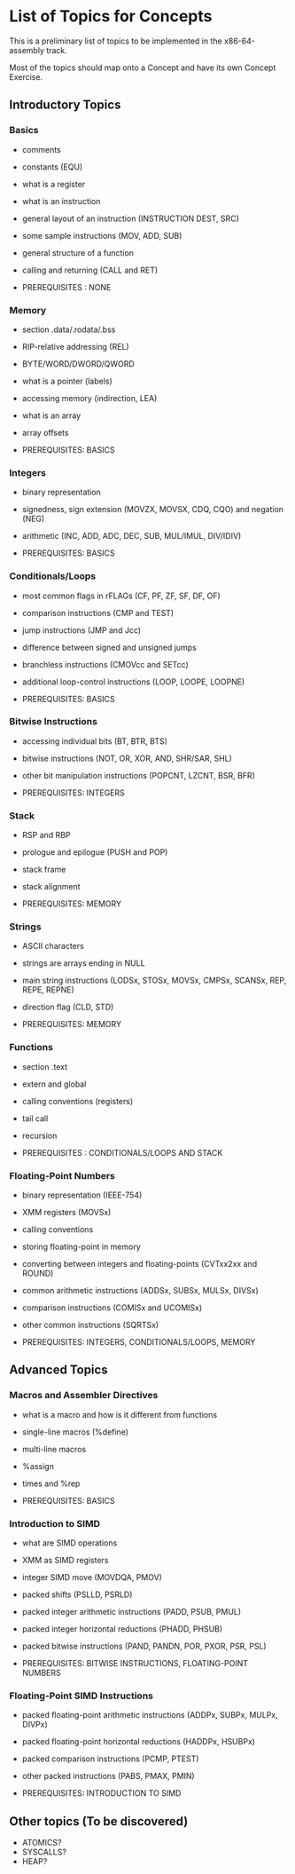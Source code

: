 # List of Topics for Concepts

This is a preliminary list of topics to be implemented in the x86-64-assembly track.

Most of the topics should map onto a Concept and have its own Concept Exercise.

## Introductory Topics

### Basics

- comments
- constants (EQU)
- what is a register
- what is an instruction
- general layout of an instruction (INSTRUCTION DEST, SRC)
- some sample instructions (MOV, ADD, SUB)
- general structure of a function
- calling and returning (CALL and RET)

- PREREQUISITES : NONE

### Memory

- section .data/.rodata/.bss
- RIP-relative addressing (REL)
- BYTE/WORD/DWORD/QWORD
- what is a pointer (labels)
- accessing memory (indirection, LEA)
- what is an array
- array offsets

- PREREQUISITES: BASICS

### Integers

- binary representation
- signedness, sign extension (MOVZX, MOVSX, CDQ, CQO) and negation (NEG)
- arithmetic (INC, ADD, ADC, DEC, SUB, MUL/IMUL, DIV/IDIV)

- PREREQUISITES: BASICS

### Conditionals/Loops

- most common flags in rFLAGs (CF, PF, ZF, SF, DF, OF)
- comparison instructions (CMP and TEST)
- jump instructions (JMP and Jcc)
- difference between signed and unsigned jumps
- branchless instructions (CMOVcc and SETcc)
- additional loop-control instructions (LOOP, LOOPE, LOOPNE)

- PREREQUISITES: BASICS

### Bitwise Instructions

- accessing individual bits (BT, BTR, BTS)
- bitwise instructions (NOT, OR, XOR, AND, SHR/SAR, SHL)
- other bit manipulation instructions (POPCNT, LZCNT, BSR, BFR)

- PREREQUISITES: INTEGERS

### Stack

- RSP and RBP
- prologue and epilogue (PUSH and POP)
- stack frame
- stack alignment

- PREREQUISITES: MEMORY

### Strings

- ASCII characters
- strings are arrays ending in NULL
- main string instructions (LODSx, STOSx, MOVSx, CMPSx, SCANSx, REP, REPE, REPNE)
- direction flag (CLD, STD)

- PREREQUISITES: MEMORY

### Functions

- section .text
- extern and global
- calling conventions (registers)
- tail call
- recursion

- PREREQUISITES : CONDITIONALS/LOOPS AND STACK

### Floating-Point Numbers

- binary representation (IEEE-754)
- XMM registers (MOVSx)
- calling conventions
- storing floating-point in memory
- converting between integers and floating-points (CVTxx2xx and ROUND)
- common arithmetic instructions (ADDSx, SUBSx, MULSx, DIVSx)
- comparison instructions (COMISx and UCOMISx)
- other common instructions (SQRTSx)

- PREREQUISITES: INTEGERS, CONDITIONALS/LOOPS, MEMORY

## Advanced Topics

### Macros and Assembler Directives

- what is a macro and how is it different from functions
- single-line macros (%define)
- multi-line macros
- %assign
- times and %rep

- PREREQUISITES: BASICS

### Introduction to SIMD

- what are SIMD operations
- XMM as SIMD registers
- integer SIMD move (MOVDQA, PMOV)
- packed shifts (PSLLD, PSRLD)
- packed integer arithmetic instructions (PADD, PSUB, PMUL)
- packed integer horizontal reductions (PHADD, PHSUB)
- packed bitwise instructions (PAND, PANDN, POR, PXOR, PSR, PSL)

- PREREQUISITES: BITWISE INSTRUCTIONS, FLOATING-POINT NUMBERS

### Floating-Point SIMD Instructions

- packed floating-point arithmetic instructions (ADDPx, SUBPx, MULPx, DIVPx)
- packed floating-point horizontal reductions (HADDPx, HSUBPx)
- packed comparison instructions (PCMP, PTEST)
- other packed instructions (PABS, PMAX, PMIN)

- PREREQUISITES: INTRODUCTION TO SIMD

## Other topics (To be discovered)

- ATOMICS?
- SYSCALLS?
- HEAP?
